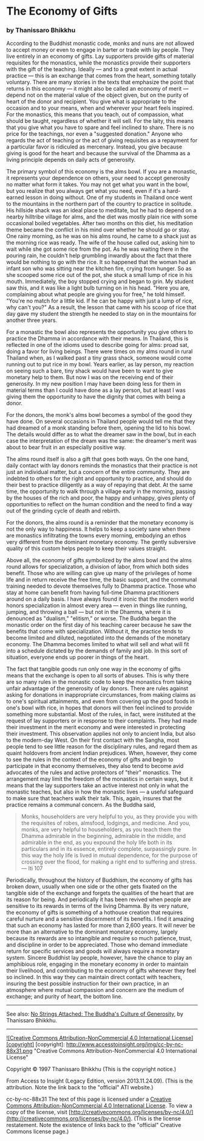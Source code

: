 # The Economy of Gifts
### by Thanissaro Bhikkhu

According to the Buddhist monastic code, monks and nuns are not allowed to accept money or even to engage in barter or trade with lay people. They live entirely in an economy of gifts. Lay supporters provide gifts of material requisites for the monastics, while the monastics provide their supporters with the gift of the teaching. Ideally — and to a great extent in actual practice — this is an exchange that comes from the heart, something totally voluntary. There are many stories in the texts that emphasize the point that returns in this economy — it might also be called an economy of merit — depend not on the material value of the object given, but on the purity of heart of the donor and recipient. You give what is appropriate to the occasion and to your means, when and wherever your heart feels inspired. For the monastics, this means that you teach, out of compassion, what should be taught, regardless of whether it will sell. For the laity, this means that you give what you have to spare and feel inclined to share. There is no price for the teachings, nor even a "suggested donation." Anyone who regards the act of teaching or the act of giving requisites as a repayment for a particular favor is ridiculed as mercenary. Instead, you give because giving is good for the heart and because the survival of the Dhamma as a living principle depends on daily acts of generosity.

The primary symbol of this economy is the alms bowl. If you are a monastic, it represents your dependence on others, your need to accept generosity no matter what form it takes. You may not get what you want in the bowl, but you realize that you always get what you need, even if it's a hard-earned lesson in doing without. One of my students in Thailand once went to the mountains in the northern part of the country to practice in solitude. His hillside shack was an ideal place to meditate, but he had to depend on a nearby hilltribe village for alms, and the diet was mostly plain rice with some occasional boiled vegetables. After two months on this diet, his meditation theme became the conflict in his mind over whether he should go or stay. One rainy morning, as he was on his alms round, he came to a shack just as the morning rice was ready. The wife of the house called out, asking him to wait while she got some rice from the pot. As he was waiting there in the pouring rain, he couldn't help grumbling inwardly about the fact that there would be nothing to go with the rice. It so happened that the woman had an infant son who was sitting near the kitchen fire, crying from hunger. So as she scooped some rice out of the pot, she stuck a small lump of rice in his mouth. Immediately, the boy stopped crying and began to grin. My student saw this, and it was like a light bulb turning on in his head. "Here you are, complaining about what people are giving you for free," he told himself. "You're no match for a little kid. If he can be happy with just a lump of rice, why can't you?" As a result, the lesson that came with his scoop of rice that day gave my student the strength he needed to stay on in the mountains for another three years.

For a monastic the bowl also represents the opportunity you give others to practice the Dhamma in accordance with their means. In Thailand, this is reflected in one of the idioms used to describe going for alms: proad sat, doing a favor for living beings. There were times on my alms round in rural Thailand when, as I walked past a tiny grass shack, someone would come running out to put rice in my bowl. Years earlier, as lay person, my reaction on seeing such a bare, tiny shack would have been to want to give monetary help to them. But now I was on the receiving end of their generosity. In my new position I may have been doing less for them in material terms than I could have done as a lay person, but at least I was giving them the opportunity to have the dignity that comes with being a donor.

For the donors, the monk's alms bowl becomes a symbol of the good they have done. On several occasions in Thailand people would tell me that they had dreamed of a monk standing before them, opening the lid to his bowl. The details would differ as to what the dreamer saw in the bowl, but in each case the interpretation of the dream was the same: the dreamer's merit was about to bear fruit in an especially positive way.

The alms round itself is also a gift that goes both ways. On the one hand, daily contact with lay donors reminds the monastics that their practice is not just an individual matter, but a concern of the entire community. They are indebted to others for the right and opportunity to practice, and should do their best to practice diligently as a way of repaying that debt. At the same time, the opportunity to walk through a village early in the morning, passing by the houses of the rich and poor, the happy and unhappy, gives plenty of opportunities to reflect on the human condition and the need to find a way out of the grinding cycle of death and rebirth.

For the donors, the alms round is a reminder that the monetary economy is not the only way to happiness. It helps to keep a society sane when there are monastics infiltrating the towns every morning, embodying an ethos very different from the dominant monetary economy. The gently subversive quality of this custom helps people to keep their values straight.

Above all, the economy of gifts symbolized by the alms bowl and the alms round allows for specialization, a division of labor, from which both sides benefit. Those who are willing can give up many of the privileges of home life and in return receive the free time, the basic support, and the communal training needed to devote themselves fully to Dhamma practice. Those who stay at home can benefit from having full-time Dhamma practitioners around on a daily basis. I have always found it ironic that the modern world honors specialization in almost every area — even in things like running, jumping, and throwing a ball — but not in the Dhamma, where it is denounced as "dualism," "elitism," or worse. The Buddha began the monastic order on the first day of his teaching career because he saw the benefits that come with specialization. Without it, the practice tends to become limited and diluted, negotiated into the demands of the monetary economy. The Dhamma becomes limited to what will sell and what will fit into a schedule dictated by the demands of family and job. In this sort of situation, everyone ends up poorer in things of the heart.

The fact that tangible goods run only one way in the economy of gifts means that the exchange is open to all sorts of abuses. This is why there are so many rules in the monastic code to keep the monastics from taking unfair advantage of the generosity of lay donors. There are rules against asking for donations in inappropriate circumstances, from making claims as to one's spiritual attainments, and even from covering up the good foods in one's bowl with rice, in hopes that donors will then feel inclined to provide something more substantial. Most of the rules, in fact, were instituted at the request of lay supporters or in response to their complaints. They had made their investment in the merit economy and were interested in protecting their investment. This observation applies not only to ancient India, but also to the modern-day West. On their first contact with the Sangha, most people tend to see little reason for the disciplinary rules, and regard them as quaint holdovers from ancient Indian prejudices. When, however, they come to see the rules in the context of the economy of gifts and begin to participate in that economy themselves, they also tend to become avid advocates of the rules and active protectors of "their" monastics. The arrangement may limit the freedom of the monastics in certain ways, but it means that the lay supporters take an active interest not only in what the monastic teaches, but also in how the monastic lives — a useful safeguard to make sure that teachers walk their talk. This, again, insures that the practice remains a communal concern. As the Buddha said,

> Monks, householders are very helpful to you, as they provide you with the requisites of robes, almsfood, lodgings, and medicine. And you, monks, are very helpful to householders, as you teach them the Dhamma admirable in the beginning, admirable in the middle, and admirable in the end, as you expound the holy life both in its particulars and in its essence, entirely complete, surpassingly pure. In this way the holy life is lived in mutual dependence, for the purpose of crossing over the flood, for making a right end to suffering and stress.
> — Iti 107

Periodically, throughout the history of Buddhism, the economy of gifts has broken down, usually when one side or the other gets fixated on the tangible side of the exchange and forgets the qualities of the heart that are its reason for being. And periodically it has been revived when people are sensitive to its rewards in terms of the living Dhamma. By its very nature, the economy of gifts is something of a hothouse creation that requires careful nurture and a sensitive discernment of its benefits. I find it amazing that such an economy has lasted for more than 2,600 years. It will never be more than an alternative to the dominant monetary economy, largely because its rewards are so intangible and require so much patience, trust, and discipline in order to be appreciated. Those who demand immediate return for specific services and goods will always require a monetary system. Sincere Buddhist lay people, however, have the chance to play an amphibious role, engaging in the monetary economy in order to maintain their livelihood, and contributing to the economy of gifts whenever they feel so inclined. In this way they can maintain direct contact with teachers, insuring the best possible instruction for their own practice, in an atmosphere where mutual compassion and concern are the medium of exchange; and purity of heart, the bottom line.

---

See also: [No Strings Attached: The Buddha's Culture of Generosity](/lib/authors/thanissaro/nostringsattached.md), by Thanissaro Bhikkhu.

---

[![Creative Commons Attribution-NonCommercial 4.0 International License][copyright]](http://creativecommons.org/licenses/by-nc/4.0/)
[copyright]: http://www.accesstoinsight.org/img/cc-by-nc-88x31.png "Creative Commons Attribution-NonCommercial 4.0 International License"

Copyright © 1997 Thanissaro Bhikkhu (This is the copyright notice.)

From Access to Insight (Legacy Edition, version 2013.11.24.09). (This is the attribution. Note the link back to the "official" ATI website.)

cc-by-nc-88x31 The text of this page is licensed under a [Creative Commons Attribution-NonCommercial 4.0 International License](http://creativecommons.org/licenses/by-nc/4.0/). To view a copy of the license, visit [http://creativecommons.org/licenses/by-nc/4.0/](http://creativecommons.org/licenses/by-nc/4.0/). (This is the license restatement. Note the existence of links back to the "official" Creative Commons license page.)